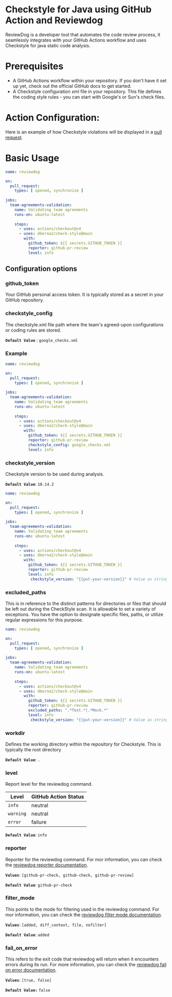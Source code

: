 # Checkstyle for Java using GitHub Action and Reviewdog

ReviewDog is a developer tool that automates the code review process, it seamlessly integrates with your GitHub Actions workflow and uses Checkstyle for java static code analysis.

# Prerequisites
* A GitHub Actions workflow within your repository. If you don't have it set up yet, check out the official GitHub docs to get started.
* A Checkstyle configuration xml file in your repository. This file defines the coding style rules - you can start with Google's or Sun's check files.

# Action Configuration:

Here is an example of how Checkstyle violations will be displayed in a [pull request](https://github.com/dberna2/java-check-style-example/pull/1).

# Basic Usage

``` yaml
name: reviewdog

on:
  pull_request:
    types: [ opened, synchronize ]
    
jobs:
  team-agreements-validation:
    name: Validating team agreements
    runs-on: ubuntu-latest
    
    steps:
      - uses: actions/checkout@v4
      - uses: dberna2/check-style@main
        with:
          github_token: ${{ secrets.GITHUB_TOKEN }}
          reporter: github-pr-review
          level: info
```

## Configuration options

### github_token

Your GitHub personal access token. It is typically stored as a secret in your GitHub repository.

### checkstyle_config

The checkstyle.xml file path where the team's agreed-upon configurations or coding rules are stored.

**`Default Value`** : `google_checks.xml`

### Example

``` yaml
name: reviewdog

on:
  pull_request:
    types: [ opened, synchronize ]
    
jobs:
  team-agreements-validation:
    name: Validating team agreements
    runs-on: ubuntu-latest
    
    steps:
      - uses: actions/checkout@v4
      - uses: dberna2/check-style@main
        with:
          github_token: ${{ secrets.GITHUB_TOKEN }}
          reporter: github-pr-review
          checkstyle_config: google_checks.xml
          level: info
```

### checkstyle_version

Checkstyle version to be used during analysis.

**`Default Value`**: `10.14.2`

``` yaml
name: reviewdog

on:
  pull_request:
    types: [ opened, synchronize ]
    
jobs:
  team-agreements-validation:
    name: Validating team agreements
    runs-on: ubuntu-latest
    
    steps:
      - uses: actions/checkout@v4
      - uses: dberna2/check-style@main
        with:
          github_token: ${{ secrets.GITHUB_TOKEN }}
          reporter: github-pr-review
          level: info
           checkstyle_version: "{{put-your-version}}" # Value as string

```

### excluded_paths

This is in reference to the distinct patterns for directories or files that should be left out during the CheckStyle scan. It is allowable to set a variety of exceptions.
You have the option to designate specific files, paths, or utilize regular expressions for this purpose.

``` yaml
name: reviewdog

on:
  pull_request:
    types: [ opened, synchronize ]
    
jobs:
  team-agreements-validation:
    name: Validating team agreements
    runs-on: ubuntu-latest
    
    steps:
      - uses: actions/checkout@v4
      - uses: dberna2/check-style@main
        with:
          github_token: ${{ secrets.GITHUB_TOKEN }}
          reporter: github-pr-review
          excluded_paths: ".*Test.*|.*Mock.*"
          level: info
           checkstyle_version: "{{put-your-version}}" # Value as string

```

### workdir

Defines the working directory within the repository for Checkstyle. This is typically the root directory

**`Default Value`**: `.`

### level

Report level for the reviewdog command.

| Level     | GitHub Action Status |
|-----------|----------------------|
| `info`    | neutral              |
| `warning` | neutral              |
| `error`   | failure              |

**`Default Value`**: `info`

### reporter

Reporter for the reviewdog command.
For mor information, you can check the [reviewdog reporter documentation](https://github.com/reviewdog/reviewdog?tab=readme-ov-file#reporters).

**`Values`**: `[github-pr-check, github-check, github-pr-review]`

**`Default Value`**: `github-pr-check`

### filter_mode

This points to the mode for filtering used in the reviewdog command.
For mor information, you can check the [reviewdog filter mode documentation](https://github.com/reviewdog/reviewdog?tab=readme-ov-file#filter-mode).

**`Values`**: `[added, diff_context, file, nofilter]`

**`Default Value`**: `added`

### fail_on_error

This refers to the exit code that reviewdog will return when it encounters errors during its run. For more 
information, you can check the [reviewdog fail on error documentation](https://github.com/reviewdog/reviewdog?tab=readme-ov-file#exit-codes).

**`Values`**: `[true, false]`

**`Default Value:`** `false`
